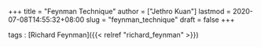 +++
title = "Feynman Technique"
author = ["Jethro Kuan"]
lastmod = 2020-07-08T14:55:32+08:00
slug = "feynman_technique"
draft = false
+++

tags
: [Richard Feynman]({{< relref "richard_feynman" >}})
